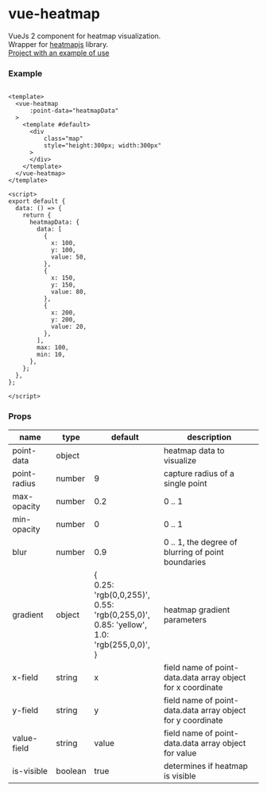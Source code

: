 # vue-heatmap


VueJs 2 component for heatmap visualization.  <br>
Wrapper for [heatmapjs](https://www.patrick-wied.at/static/heatmapjs/) library.<br>
[Project with an example of use](https://github.com/vasichmen/pvmonitor)

### Example

```vue

<template>
  <vue-heatmap
      :point-data="heatmapData"
  >
    <template #default>
      <div
          class="map"
          style="height:300px; width:300px"
      >
      </div>
    </template>
  </vue-heatmap>
</template>

<script>
export default {
  data: () => {
    return {
      heatmapData: {
        data: [
          {
            x: 100,
            y: 100,
            value: 50,
          },
          {
            x: 150,
            y: 150,
            value: 80,
          },
          {
            x: 200,
            y: 200,
            value: 20,
          },
        ],
        max: 100,
        min: 10,
      },
    };
  },
};

</script>
```

### Props

| name         | type    | default                                                                                                        | description                                                 |
|--------------|---------|----------------------------------------------------------------------------------------------------------------|-------------------------------------------------------------|
| point-data   | object  |                                                                                                                | heatmap data to visualize                                   |
| point-radius | number  | 9                                                                                                              | capture radius of a single point                            |
| max-opacity  | number  | 0.2                                                                                                            | 0 .. 1                                                      |
| min-opacity  | number  | 0                                                                                                              | 0 .. 1                                                      |
| blur         | number  | 0.9                                                                                                            | 0 .. 1, the degree of blurring of point boundaries          |
| gradient     | object  | {<br/>0.25: 'rgb(0,0,255)', <br/>0.55: 'rgb(0,255,0)',<br/>0.85: 'yellow',<br/>1.0: 'rgb(255,0,0)',<br/>}<br/> | heatmap gradient parameters                                 |
| x-field      | string  | x                                                                                                              | field name of point-data.data array object for x coordinate |
| y-field      | string  | y                                                                                                              | field name of point-data.data array object for y coordinate |
| value-field  | string  | value                                                                                                          | field name of point-data.data array object for value        |
| is-visible   | boolean | true                                                                                                           | determines if heatmap is visible                            |

